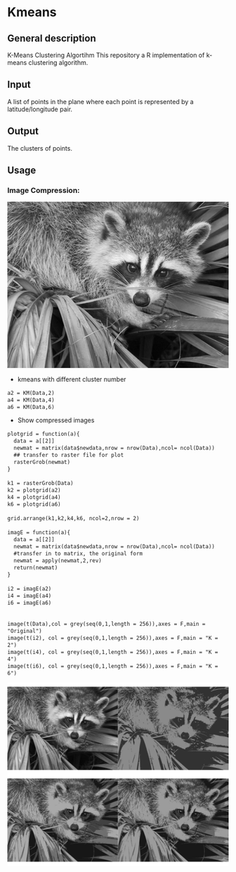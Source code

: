 # Kmeans

## General description
 
K-Means Clustering Algortihm
This repository a R implementation of k-means clustering algorithm.

## Input

A list of points in the plane where each point is represented by a latitude/longitude pair.

## Output

The clusters of points.



## Usage

### Image Compression:

![alt text](https://raw.githubusercontent.com/TunChiehHsu/Kmeans/master/raccoon.png)

- kmeans with different cluster number


```
a2 = KM(Data,2)
a4 = KM(Data,4)
a6 = KM(Data,6)
```

- Show compressed images

```
plotgrid = function(a){
  data = a[[2]]
  newmat = matrix(data$newdata,nrow = nrow(Data),ncol= ncol(Data))
  ## transfer to raster file for plot
  rasterGrob(newmat)
}

k1 = rasterGrob(Data)
k2 = plotgrid(a2)
k4 = plotgrid(a4)
k6 = plotgrid(a6)

grid.arrange(k1,k2,k4,k6, ncol=2,nrow = 2)

imagE = function(a){
  data = a[[2]]
  newmat = matrix(data$newdata,nrow = nrow(Data),ncol= ncol(Data))
  #transfer in to matrix, the original form 
  newmat = apply(newmat,2,rev)
  return(newmat)
}

i2 = imagE(a2)
i4 = imagE(a4)
i6 = imagE(a6)


image(t(Data),col = grey(seq(0,1,length = 256)),axes = F,main = "Original")
image(t(i2), col = grey(seq(0,1,length = 256)),axes = F,main = "K = 2")
image(t(i4), col = grey(seq(0,1,length = 256)),axes = F,main = "K = 4")
image(t(i6), col = grey(seq(0,1,length = 256)),axes = F,main = "K = 6")
```

![alt text](https://raw.githubusercontent.com/TunChiehHsu/Kmeans/master/Rplot.png)


